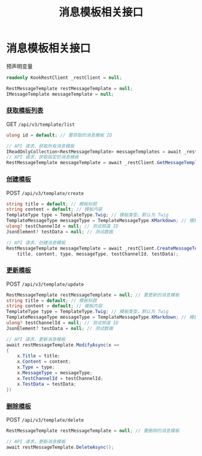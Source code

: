 ﻿---
uid: Guides.QuickReference.Http.Template
title: 消息模板相关接口
---

# 消息模板相关接口

预声明变量

```csharp
readonly KookRestClient _restClient = null;

RestMessageTemplate restMessageTemplate = null;
IMessageTemplate messageTemplate = null;
```

### [获取模板列表]

GET `/api/v3/template/list`

```csharp
ulong id = default; // 要获取的消息模板 ID

// API 请求，获取所有消息模板
IReadOnlyCollection<RestMessageTemplate> messageTemplates = await _restClient.GetMessageTemplatesAsync();
// API 请求，获取指定的消息模板
RestMessageTemplate messageTemplate = await _restClient.GetMessageTemplateAsync(id);
```

### [创建模板]

POST `/api/v3/template/create`

```csharp
string title = default; // 模板标题
string content = default; // 模板内容
TemplateType type = TemplateType.Twig; // 模板类型，默认为 Twig
TemplateMessageType messageType = TemplateMessageType.KMarkdown; // 模板消息类型，默认为 KMarkdown
ulong? testChannelId = null; // 测试频道 ID
JsonElement? testData = null; // 测试数据

// API 请求，创建消息模板
RestMessageTemplate messageTemplate = await _restClient.CreateMessageTemplateAsync(
    title, content, type, messageType, testChannelId, testData);
```

### [更新模板]

POST `/api/v3/template/update`

```csharp
RestMessageTemplate restMessageTemplate = null; // 要更新的消息模板
string title = default; // 模板标题
string content = default; // 模板内容
TemplateType type = TemplateType.Twig; // 模板类型，默认为 Twig
TemplateMessageType messageType = TemplateMessageType.KMarkdown; // 模板消息类型，默认为 KMarkdown
ulong? testChannelId = null; // 测试频道 ID
JsonElement? testData = null; // 测试数据

// API 请求，更新消息模板
await restMessageTemplate.ModifyAsync(x =>
{
    x.Title = title;
    x.Content = content;
    x.Type = type;
    x.MessageType = messageType;
    x.TestChannelId = testChannelId;
    x.TestData = testData;
})
```

### [删除模板]

POST `/api/v3/template/delete`

```csharp
RestMessageTemplate restMessageTemplate = null; // 要删除的消息模板

// API 请求，更新消息模板
await restMessageTemplate.DeleteAsync();
```

[获取模板列表]: https://developer.kookapp.cn/doc/http/template#获取模板列表
[创建模板]: https://developer.kookapp.cn/doc/http/template#创建模板
[更新模板]: https://developer.kookapp.cn/doc/http/template#更新模板
[删除模板]: https://developer.kookapp.cn/doc/http/template#删除模板
